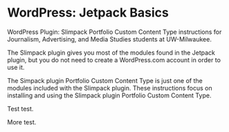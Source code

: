 # WordPress: Jetpack Basics

WordPress Plugin: Slimpack Portfolio Custom Content Type instructions for Journalism, Advertising, and Media Studies students at UW-Milwaukee.

The Slimpack plugin gives you most of the modules found in the Jetpack plugin, but you do not need to create a WordPress.com account in order to use it.

The Simpack plugin Portfolio Custom Content Type is just one of the modules included with the Slimpack plugin. These instructions focus on installing and using the Slimpack plugin Portfolio Custom Content Type.

Test test.

More test.

